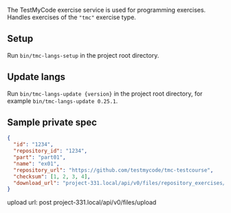 The TestMyCode exercise service is used for programming exercises. Handles exercises of the `"tmc"` exercise type.

## Setup

Run `bin/tmc-langs-setup` in the project root directory.

## Update langs

Run `bin/tmc-langs-update {version}` in the project root directory, for example `bin/tmc-langs-update 0.25.1`.

## Sample private spec

```json
{
  "id": "1234",
  "repository_id": "1234",
  "part": "part01",
  "name": "ex01",
  "repository_url": "https://github.com/testmycode/tmc-testcourse",
  "checksum": [1, 2, 3, 4],
  "download_url": "project-331.local/api/v0/files/repository_exercises/e48717c3-fd7d-41e9-a2e5-36ce06fcd943/4d24291f-dd61-43cc-83e2-4707a7278425"
}
```

upload url: post project-331.local/api/v0/files/upload
